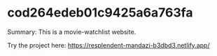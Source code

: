 # cod264edeb01c9425a6a763fa

Summary:
This is a movie-watchlist website.

Try the project here:
https://resplendent-mandazi-b3dbd3.netlify.app/
